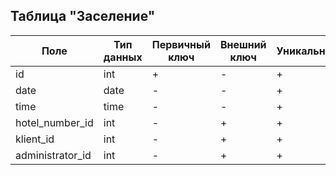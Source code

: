 ## Таблица "Заселение"

| Поле             | Тип данных | Первичный ключ | Внешний ключ | Уникальность | Ограничения  |
| -----------------| -----------| -------------  | -------------| -------------| -------------|
| id               | int        |        +       |       -      |       +      |       -      |
| date             | date       |        -       |       -      |       +      |       -      | 
| time             | time       |        -       |       -      |       +      |       -      | 
| hotel_number_id  | int        |        -       |       +      |       +      |       -      | 
| klient_id        | int        |        -       |       +      |       +      |       -      | 
| administrator_id | int        |        -       |       +      |       +      |       -      | 